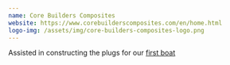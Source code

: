 ```yaml
---
name: Core Builders Composites
website: https://www.corebuilderscomposites.com/en/home.html
logo-img: /assets/img/core-builders-composites-logo.png
---
```

Assisted in constructing the plugs for our [first boat](/boat-one)
